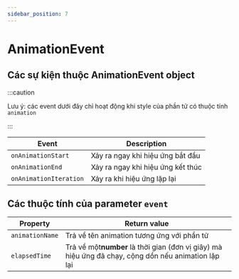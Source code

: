 ```yaml
---
sidebar_position: 7
---
```


# AnimationEvent

## Các sự kiện thuộc AnimationEvent object

:::caution

Lưu ý: các event dưới đây chỉ hoạt động khi style của phần tử có thuộc tính `animation`

:::

| Event                  | Description                       |
| ---------------------- | --------------------------------- |
| `onAnimationStart`     | Xảy ra ngay khi hiệu ứng bắt đầu  |
| `onAnimationEnd`       | Xảy ra ngay khi hiệu ứng kết thúc |
| `onAnimationIteration` | Xảy ra khi hiệu ứng lặp lại       |

## Các thuộc tính của parameter `event`

| Property        | Return value                                                                                        |
| --------------- | --------------------------------------------------------------------------------------------------- |
| `animationName` | Trả về tên animation tương ứng với phần tử                                                          |
| `elapsedTime`   | Trả về một**number** là thời gian (đơn vị giây) mà hiệu ứng đã chạy, cộng dồn nếu animation lặp lại |

